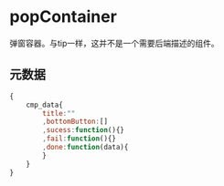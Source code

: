 # popContainer
弹窗容器。与tip一样，这并不是一个需要后端描述的组件。

## 元数据
```javascript
{
	cmp_data{
		title:""
		,bottomButton:[]
		,sucess:function(){}
		,fail:function(){}
		,done:function(data){
		}
	}
}
```